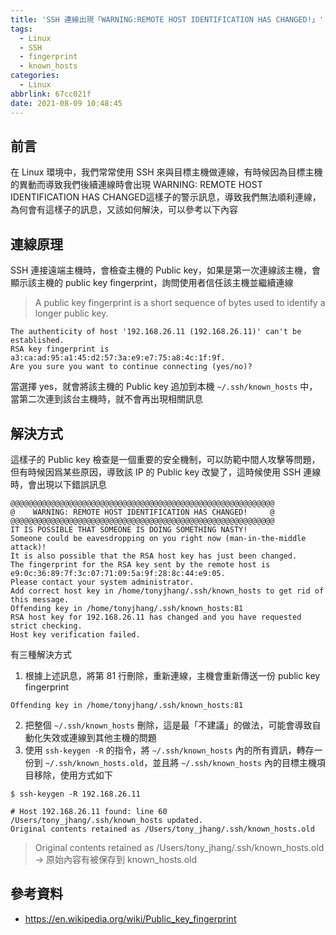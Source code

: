 ```yaml
---
title: 'SSH 連線出現「WARNING:REMOTE HOST IDENTIFICATION HAS CHANGED!」'
tags:
  - Linux
  - SSH
  - fingerprint
  - known_hosts
categories:
  - Linux
abbrlink: 67cc021f
date: 2021-08-09 10:48:45
---
```



## 前言

在 Linux 環境中，我們常常使用 SSH 來與目標主機做連線，有時候因為目標主機的異動而導致我們後續連線時會出現 WARNING: REMOTE HOST IDENTIFICATION HAS CHANGED這樣子的警示訊息，導致我們無法順利連線，為何會有這樣子的訊息，又該如何解決，可以參考以下內容

<!--more-->

## 連線原理

SSH 連接遠端主機時，會檢查主機的 Public key，如果是第一次連線該主機，會顯示該主機的 public key fingerprint，詢問使用者信任該主機並繼續連線

> A public key fingerprint is a short sequence of bytes used to identify a longer public key.

```
The authenticity of host '192.168.26.11 (192.168.26.11)' can't be established.
RSA key fingerprint is a3:ca:ad:95:a1:45:d2:57:3a:e9:e7:75:a8:4c:1f:9f.
Are you sure you want to continue connecting (yes/no)?
```

當選擇 yes，就會將該主機的 Public key 追加到本機 `~/.ssh/known_hosts` 中，當第二次連到該台主機時，就不會再出現相關訊息

## 解決方式

這樣子的 Public key 檢查是一個重要的安全機制，可以防範中間人攻擊等問題，但有時候因爲某些原因，導致該 IP 的 Public key 改變了，這時候使用 SSH 連線時，會出現以下錯誤訊息

```
@@@@@@@@@@@@@@@@@@@@@@@@@@@@@@@@@@@@@@@@@@@@@@@@@@@@@@@@@@@
@    WARNING: REMOTE HOST IDENTIFICATION HAS CHANGED!     @
@@@@@@@@@@@@@@@@@@@@@@@@@@@@@@@@@@@@@@@@@@@@@@@@@@@@@@@@@@@
IT IS POSSIBLE THAT SOMEONE IS DOING SOMETHING NASTY!
Someone could be eavesdropping on you right now (man-in-the-middle attack)!
It is also possible that the RSA host key has just been changed.
The fingerprint for the RSA key sent by the remote host is
e9:0c:36:89:7f:3c:07:71:09:5a:9f:28:8c:44:e9:05.
Please contact your system administrator.
Add correct host key in /home/tonyjhang/.ssh/known_hosts to get rid of this message.
Offending key in /home/tonyjhang/.ssh/known_hosts:81
RSA host key for 192.168.26.11 has changed and you have requested strict checking.
Host key verification failed.
```

有三種解決方式

1. 根據上述訊息，將第 81 行刪除，重新連線，主機會重新傳送一份 public key fingerprint

```
Offending key in /home/tonyjhang/.ssh/known_hosts:81
```

2. 把整個 `~/.ssh/known_hosts` 刪除，這是最「不建議」的做法，可能會導致自動化失效或連線到其他主機的問題
3. 使用 `ssh-keygen -R` 的指令，將 `~/.ssh/known_hosts` 內的所有資訊，轉存一份到 `~/.ssh/known_hosts.old`，並且將 `~/.ssh/known_hosts` 內的目標主機項目移除，使用方式如下

```
$ ssh-keygen -R 192.168.26.11

# Host 192.168.26.11 found: line 60
/Users/tony_jhang/.ssh/known_hosts updated.
Original contents retained as /Users/tony_jhang/.ssh/known_hosts.old
```

> Original contents retained as /Users/tony_jhang/.ssh/known_hosts.old → 原始內容有被保存到 known_hosts.old

## 參考資料

- https://en.wikipedia.org/wiki/Public_key_fingerprint

